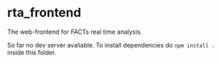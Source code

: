 # rta_frontend
The web-frontend for FACTs real time analysis.

So far no dev server avaliable. To install dependencies do `npm install .` inside this folder.
